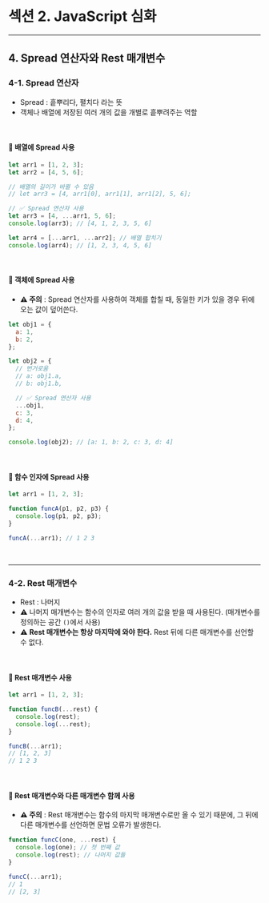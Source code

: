 # 섹션 2. JavaScript 심화

---

## 4. Spread 연산자와 Rest 매개변수

### 4-1. Spread 연산자

- Spread : 흩뿌리다, 펼치다 라는 뜻
- 객체나 배열에 저장된 여러 개의 값을 개별로 흩뿌려주는 역할

<br>

#### 📌 배열에 Spread 사용

```javascript
let arr1 = [1, 2, 3];
let arr2 = [4, 5, 6];

// 배열의 길이가 바뀔 수 있음
// let arr3 = [4, arr1[0], arr1[1], arr1[2], 5, 6];

// ✅ Spread 연산자 사용
let arr3 = [4, ...arr1, 5, 6];
console.log(arr3); // [4, 1, 2, 3, 5, 6]

let arr4 = [...arr1, ...arr2]; // 배열 합치기
console.log(arr4); // [1, 2, 3, 4, 5, 6]
```

<br>

#### 📌 객체에 Spread 사용

- **⚠️ 주의** : Spread 연산자를 사용하여 객체를 합칠 때, 동일한 키가 있을 경우 뒤에 오는 값이 덮어쓴다.

```javascript
let obj1 = {
  a: 1,
  b: 2,
};

let obj2 = {
  // 번거로움
  // a: obj1.a,
  // b: obj1.b,

  // ✅ Spread 연산자 사용
  ...obj1,
  c: 3,
  d: 4,
};

console.log(obj2); // [a: 1, b: 2, c: 3, d: 4]
```

<br>

#### 📌 함수 인자에 Spread 사용

```javascript
let arr1 = [1, 2, 3];

function funcA(p1, p2, p3) {
  console.log(p1, p2, p3);
}

funcA(...arr1); // 1 2 3
```

<br>

---

### 4-2. Rest 매개변수

- Rest : 나머지
- ⚠️ 나머지 매개변수는 함수의 인자로 여러 개의 값을 받을 때 사용된다. (매개변수를 정의하는 공간 `()`에서 사용)
- ⚠️ **Rest 매개변수는 항상 마지막에 와야 한다.** Rest 뒤에 다른 매개변수를 선언할 수 없다.

<br>

#### 📌 Rest 매개변수 사용

```javascript
let arr1 = [1, 2, 3];

function funcB(...rest) {
  console.log(rest);
  console.log(...rest);
}

funcB(...arr1);
// [1, 2, 3]
// 1 2 3
```

<br>

#### 📌 Rest 매개변수와 다른 매개변수 함께 사용

- **⚠️ 주의** : Rest 매개변수는 함수의 마지막 매개변수로만 올 수 있기 때문에, 그 뒤에 다른 매개변수를 선언하면 문법 오류가 발생한다.

```javascript
function funcC(one, ...rest) {
  console.log(one); // 첫 번째 값
  console.log(rest); // 나머지 값들
}

funcC(...arr1);
// 1
// [2, 3]
```

